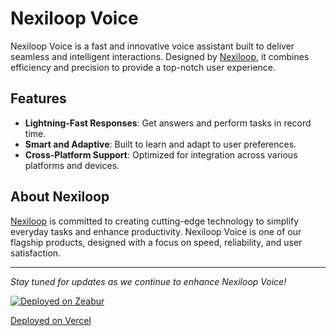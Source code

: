 # Nexiloop Voice

Nexiloop Voice is a fast and innovative voice assistant built to deliver seamless and intelligent interactions. Designed by [Nexiloop](https://nexiloop.com), it combines efficiency and precision to provide a top-notch user experience.

## Features

- **Lightning-Fast Responses**: Get answers and perform tasks in record time.  
- **Smart and Adaptive**: Built to learn and adapt to user preferences.  
- **Cross-Platform Support**: Optimized for integration across various platforms and devices.

## About Nexiloop

[Nexiloop](https://nexiloop.com) is committed to creating cutting-edge technology to simplify everyday tasks and enhance productivity. Nexiloop Voice is one of our flagship products, designed with a focus on speed, reliability, and user satisfaction.

---

*Stay tuned for updates as we continue to enhance Nexiloop Voice!*


[![Deployed on Zeabur](https://zeabur.com/deployed-on-zeabur-dark.svg)](https://zeabur.com?referralCode=mohameodo&utm_source=mohameodo&utm_campaign=oss)


[Deployed on Vercel ](https://vercel.com/new/clone?repository-url=https://github.com/mohameodo/voice)
